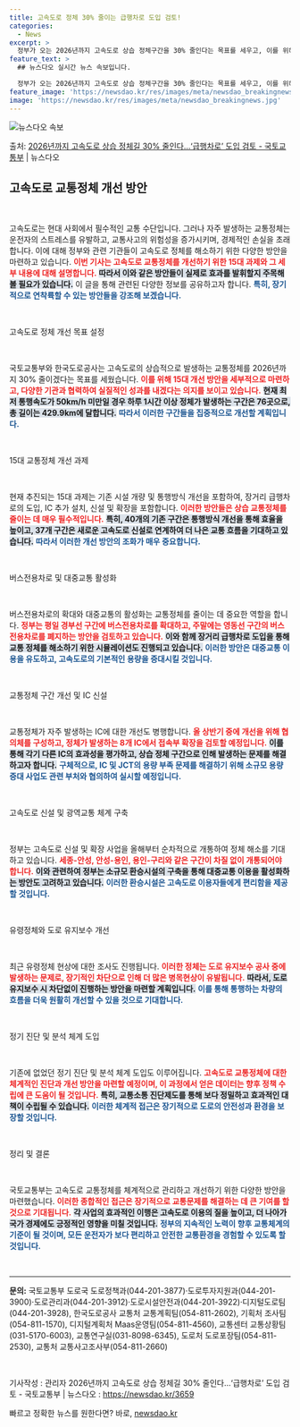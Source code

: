 ```yaml
---
title: 고속도로 정체 30% 줄이는 급행차로 도입 검토!
categories:
  - News
excerpt: >
  정부가 오는 2026년까지 고속도로 상습 정체구간을 30% 줄인다는 목표를 세우고, 이를 위해장거리 급행차로…
feature_text: >
  ## 뉴스다오 실시간 뉴스 속보입니다.

  정부가 오는 2026년까지 고속도로 상습 정체구간을 30% 줄인다는 목표를 세우고, 이를 위해장거리 급행차로…
feature_image: 'https://newsdao.kr/res/images/meta/newsdao_breakingnews.jpg'
image: 'https://newsdao.kr/res/images/meta/newsdao_breakingnews.jpg'
---
```


![뉴스다오 속보](https://newsdao.kr/res/images/meta/newsdao_breakingnews.jpg)

<p>출처: <a href="https://newsdao.kr/3659" rel="dofollow">2026년까지 고속도로 상습 정체길 30% 줄인다…‘급행차로’ 도입 검토 - 국토교통부</a> | 뉴스다오</p>

<h2 data-ke-size="size26">고속도로 교통정체 개선 방안</h2>

<p data-ke-size="size16">&nbsp;</p>

고속도로는 현대 사회에서 필수적인 교통 수단입니다. 그러나 자주 발생하는 교통정체는 운전자의 스트레스를 유발하고, 교통사고의 위험성을 증가시키며, 경제적인 손실을 초래합니다. 이에 대해 정부와 관련 기관들이 고속도로 정체를 해소하기 위한 다양한 방안을 마련하고 있습니다. <b><span style="color: #ee2323;">이번 기사는 고속도로 교통정체를 개선하기 위한 15대 과제와 그 세부 내용에 대해 설명합니다.</span></b> <b><span style="background-color: #21538527;">따라서 이와 같은 방안들이 실제로 효과를 발휘할지 주목해 볼 필요가 있습니다.</span></b> 이 글을 통해 관련된 다양한 정보를 공유하고자 합니다. <b><span style="color: #1a5490;">특히, 장기적으로 연착륙할 수 있는 방안들을 강조해 보겠습니다.</span></b>

<p data-ke-size="size16">&nbsp;</p>

고속도로 정체 개선 목표 설정 

<p data-ke-size="size16">&nbsp;</p>

국토교통부와 한국도로공사는 고속도로의 상습적으로 발생하는 교통정체를 2026년까지 30% 줄이겠다는 목표를 세웠습니다. <b><span style="color: #ee2323;">이를 위해 15대 개선 방안을 세부적으로 마련하고, 다양한 기관과 협력하여 실질적인 성과를 내겠다는 의지를 보이고 있습니다.</span></b> <b><span style="background-color: #21538527;">현재 최저 통행속도가 50km/h 미만일 경우 하루 1시간 이상 정체가 발생하는 구간은 76곳으로, 총 길이는 429.9km에 달합니다.</span></b> <b><span style="color: #1a5490;">따라서 이러한 구간들을 집중적으로 개선할 계획입니다.</span></b>

<p data-ke-size="size16">&nbsp;</p>

15대 교통정체 개선 과제 

<p data-ke-size="size16">&nbsp;</p>

현재 추진되는 15대 과제는 기존 시설 개량 및 통행방식 개선을 포함하여, 장거리 급행차로의 도입, IC 추가 설치, 신설 및 확장을 포함합니다. <b><span style="color: #ee2323;">이러한 방안들은 상습 교통정체를 줄이는 데 매우 필수적입니다.</span></b> <b><span style="background-color: #21538527;">특히, 40개의 기존 구간은 통행방식 개선을 통해 효율을 높이고, 37개 구간은 새로운 고속도로 신설로 연계하여 더 나은 교통 흐름을 기대하고 있습니다.</span></b> <b><span style="color: #1a5490;">따라서 이러한 개선 방안의 조화가 매우 중요합니다.</span></b> 

<p data-ke-size="size16">&nbsp;</p>

버스전용차로 및 대중교통 활성화 

<p data-ke-size="size16">&nbsp;</p>

버스전용차로의 확대와 대중교통의 활성화는 교통정체를 줄이는 데 중요한 역할을 합니다. <b><span style="color: #ee2323;">정부는 평일 경부선 구간에 버스전용차로를 확대하고, 주말에는 영동선 구간의 버스전용차로를 폐지하는 방안을 검토하고 있습니다.</span></b> <b><span style="background-color: #21538527;">이와 함께 장거리 급행차로 도입을 통해 교통 정체를 해소하기 위한 시뮬레이션도 진행되고 있습니다.</span></b> <b><span style="color: #1a5490;">이러한 방안은 대중교통 이용을 유도하고, 고속도로의 기본적인 용량을 증대시킬 것입니다.</span></b>

<p data-ke-size="size16">&nbsp;</p>

교통정체 구간 개선 및 IC 신설 

<p data-ke-size="size16">&nbsp;</p>

교통정체가 자주 발생하는 IC에 대한 개선도 병행합니다. <b><span style="color: #ee2323;">올 상반기 중에 개선을 위해 협의체를 구성하고, 정체가 발생하는 8개 IC에서 접속부 확장을 검토할 예정입니다.</span></b> <b><span style="background-color: #21538527;">이를 통해 각기 다른 IC의 효과성을 평가하고, 상습 정체 구간으로 인해 발생하는 문제를 해결하고자 합니다.</span></b> <b><span style="color: #1a5490;">구체적으로, IC 및 JCT의 용량 부족 문제를 해결하기 위해 소규모 용량 증대 사업도 관련 부처와 협의하여 실시할 예정입니다.</span></b>

<p data-ke-size="size16">&nbsp;</p>

고속도로 신설 및 광역교통 체계 구축 

<p data-ke-size="size16">&nbsp;</p>

정부는 고속도로 신설 및 확장 사업을 올해부터 순차적으로 개통하여 정체 해소를 기대하고 있습니다. <b><span style="color: #ee2323;">세종-안성, 안성-용인, 용인-구리와 같은 구간이 차질 없이 개통되어야 합니다.</span></b> <b><span style="background-color: #21538527;">이와 관련하여 정부는 소규모 환승시설의 구축을 통해 대중교통 이용을 활성화하는 방안도 고려하고 있습니다.</span></b> <b><span style="color: #1a5490;">이러한 환승시설은 고속도로 이용자들에게 편리함을 제공할 것입니다.</span></b>

<p data-ke-size="size16">&nbsp;</p>

유령정체와 도로 유지보수 개선 

<p data-ke-size="size16">&nbsp;</p>

최근 유령정체 현상에 대한 조사도 진행됩니다. <b><span style="color: #ee2323;">이러한 정체는 도로 유지보수 공사 중에 발생하는 문제로, 장기적인 차단으로 인해 더 많은 병목현상이 유발됩니다.</span></b> <b><span style="background-color: #21538527;"> 따라서, 도로 유지보수 시 차단없이 진행하는 방안을 마련할 계획입니다.</span></b> <b><span style="color: #1a5490;">이를 통해 통행하는 차량의 흐름을 더욱 원활히 개선할 수 있을 것으로 기대합니다.</span></b>

<p data-ke-size="size16">&nbsp;</p>

정기 진단 및 분석 체계 도입 

<p data-ke-size="size16">&nbsp;</p>

기존에 없었던 정기 진단 및 분석 체계 도입도 이루어집니다. <b><span style="color: #ee2323;">고속도로 교통정체에 대한 체계적인 진단과 개선 방안을 마련할 예정이며, 이 과정에서 얻은 데이터는 향후 정책 수립에 큰 도움이 될 것입니다.</span></b> <b><span style="background-color: #21538527;">특히, 교통소통 진단제도를 통해 보다 정밀하고 효과적인 대책이 수립될 수 있습니다.</span></b> <b><span style="color: #1a5490;">이러한 체계적 접근은 장기적으로 도로의 안전성과 환경을 보장할 것입니다.</span></b>

<p data-ke-size="size16">&nbsp;</p>

정리 및 결론 

<p data-ke-size="size16">&nbsp;</p>

국토교통부는 고속도로 교통정체를 체계적으로 관리하고 개선하기 위한 다양한 방안을 마련했습니다. <b><span style="color: #ee2323;">이러한 종합적인 접근은 장기적으로 교통문제를 해결하는 데 큰 기여를 할 것으로 기대됩니다.</span></b> <b><span style="background-color: #21538527;">각 사업의 효과적인 이행은 고속도로 이용의 질을 높이고, 더 나아가 국가 경제에도 긍정적인 영향을 미칠 것입니다.</span></b> <b><span style="color: #1a5490;">정부의 지속적인 노력이 향후 교통체계의 기준이 될 것이며, 모든 운전자가 보다 편리하고 안전한 교통환경을 경험할 수 있도록 할 것입니다.</span></b>

<p data-ke-size="size16">&nbsp;</p>

<hr>

<p data-ke-size="size16"><b>문의:</b> 국토교통부 도로국 도로정책과(044-201-3877)·도로투자지원과(044-201-3900)·도로관리과(044-201-3912)·도로시설안전과(044-201-3922)·디지털도로팀(044-201-3928), 한국도로공사 교통처 교통계획팀(054-811-2602), 기획처 조사팀(054-811-1570), 디지털계획처 Maas운영팀(054-811-4560), 교통센터 교통상황팀(031-5170-6003), 교통연구실(031-8098-6345), 도로처 도로포장팀(054-811-2530), 교통처 교통사고조사부(054-811-2660)</p>

<p data-ke-size="size16">&nbsp;</p> 

기사작성 : 관리자 
2026년까지 고속도로 상습 정체길 30% 줄인다…‘급행차로’ 도입 검토 - 국토교통부 | 뉴스다오  : https://newsdao.kr/3659 

빠르고 정확한 뉴스를 원한다면? 바로, <a href="https://newsdao.kr" rel="dofollow">newsdao.kr</a>


